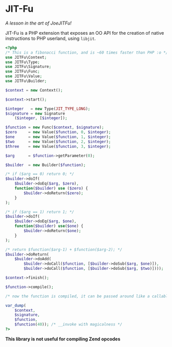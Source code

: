 JIT-Fu
======
*A lesson in the art of JoeJITFu!*

JIT-Fu is a PHP extension that exposes an OO API for the creation of native instructions to PHP userland, using ```libjit```.

```php
<?php
/* This is a fibonacci function, and is ~60 times faster than PHP :o */
use JITFu\Context;
use JITFu\Type;
use JITFu\Signature;
use JITFu\Func;
use JITFu\Value;
use JITFu\Builder;

$context = new Context();

$context->start();

$integer   = new Type(JIT_TYPE_LONG);
$signature = new Signature
	($integer, [$integer]);

$function = new Func($context, $signature);
$zero     = new Value($function, 0, $integer);
$one      = new Value($function, 1, $integer);
$two      = new Value($function, 2, $integer);
$three    = new Value($function, 3, $integer);

$arg      = $function->getParameter(0);

$builder  = new Builder($function);

/* if ($arg == 0) return 0; */
$builder->doIf(
	$builder->doEq($arg, $zero),
	function($builder) use ($zero) {
		$builder->doReturn($zero);
	}
);

/* if ($arg == 1) return 1; */
$builder->doIf(
	$builder->doEq($arg, $one),
	function($builder) use($one) {
		$builder->doReturn($one);
	}
);

/* return $function($arg-1) + $function($arg-2); */
$builder->doReturn(
	$builder->doAdd(
		$builder->doCall($function, [$builder->doSub($arg, $one)]),
		$builder->doCall($function, [$builder->doSub($arg, $two)])));

$context->finish();

$function->compile();

/* now the function is compiled, it can be passed around like a callable ... */

var_dump(
	$context, 
	$signature,
	$function,
	$function(40)); /* __invoke with magicalness */
?>
```

**This library is not useful for compiling Zend opcodes**

